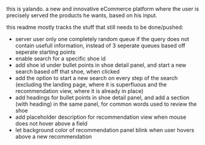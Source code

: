 this is yalando. a new and innovative eCommerce platform where the user is precisely served the products he wants, based on his input.

this readme mostly tracks the stuff that still needs to be done/pushed:
- server user only one completely random queue if the query does not contain usefull information, instead of 3 seperate queues based off seperate starting points
- enable search for a specific shoe id
- add shoe id under bullet points in shoe detail panel, and start a new search based off that shoe, when clicked
- add the option to start a new search on every step of the search (excluding the landing page, where it is superfluous and the recommendation view, where it is already in place)
- add headings for bullet points in shoe detail panel, and add a section (with heading) in the same panel, for common words used to review the shoe
- add placeholder description for recommendation view when mouse does not hover above a field
- let background color of recommendation panel blink when user hovers above a new recommendation
